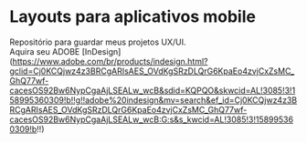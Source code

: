 # Layouts para aplicativos mobile 
Repositório para guardar meus projetos UX/UI.
<br>
Aquira seu ADOBE [InDesign] (https://www.adobe.com/br/products/indesign.html?gclid=Cj0KCQjwz4z3BRCgARIsAES_OVdKgSRzDLQrG6KpaEo4zvjCxZsMC_GhQ77wf-cacesOS92Bw6NypCgaAjLSEALw_wcB&sdid=KQPQO&skwcid=AL!3085!3!158995360309!b!!g!!adobe%20indesign&mv=search&ef_id=Cj0KCQjwz4z3BRCgARIsAES_OVdKgSRzDLQrG6KpaEo4zvjCxZsMC_GhQ77wf-cacesOS92Bw6NypCgaAjLSEALw_wcB:G:s&s_kwcid=AL!3085!3!158995360309!b!!)